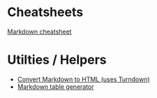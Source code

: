 # Cheatsheets
[Markdown cheatsheet](https://github.com/adam-p/markdown-here/wiki/Markdown-Cheatsheet)

# Utilties / Helpers
* [Convert Markdown to HTML (uses Turndown)](https://domchristie.github.io/turndown/)
* [Markdown table generator](https://www.tablesgenerator.com/markdown_tables)
